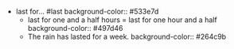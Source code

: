 - last for... #last 
  background-color:: #533e7d
	- last for one and a half hours = last for one hour and a half
	  background-color:: #497d46
	- The rain has lasted for a week.
	  background-color:: #264c9b